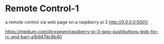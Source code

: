 # Remote Control-1
 a remote control via web page on a raspberry pi 3
 http://0.0.0.0:5001/
 
 
 https://medium.com/@rxseger/raspberry-pi-3-gpio-pushbuttons-leds-for-rc-and-barr-a1b947dc6b40
